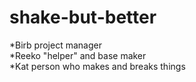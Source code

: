 # shake-but-better

*Birb project manager <br /> 
*Reeko "helper" and base maker <br /> 
*Kat person who makes and breaks things

